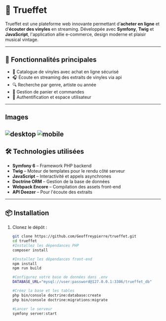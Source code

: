 # 🎵 Trueffet

Trueffet est une plateforme web innovante permettant d’**acheter en ligne** et d’**écouter des vinyles** en streaming. Développée avec **Symfony**, **Twig** et **JavaScript**, l'application allie e-commerce, design moderne et plaisir musical vintage.

---

## 🚀 Fonctionnalités principales

- 🛒 Catalogue de vinyles avec achat en ligne sécurisé
- 🎧 Écoute en streaming des extraits de vinyles via api
- 🔍 Recherche par genre, artiste ou année
- 🧾 Gestion de panier et commandes
- 👤 Authentification et espace utilisateur
---

## Images
![desktop](https://github.com/user-attachments/assets/9ea0e57f-e609-4241-8826-eb7ab028640c)
![mobile](https://github.com/user-attachments/assets/8d384744-b425-4375-b743-c6e797854bed)
---

## 🛠️ Technologies utilisées

- **Symfony 6** – Framework PHP backend
- **Twig** – Moteur de templates pour le rendu côté serveur
- **JavaScript** – Interactivité et appels asynchrones
- **Doctrine ORM** – Gestion de la base de données
- **Webpack Encore** – Compilation des assets front-end
- **API Deezer** – Pour l'écoute des extraits
---

## 📦 Installation

1. Clonez le dépôt :
   ```bash
   git clone https://github.com/Geoffreypierre/trueffet.git
   cd trueffet
   #Installez les dépendances PHP
   composer install

   #Installez les dépendances front-end
   npm install
   npm run build

   #Configurez votre base de données dans .env
   DATABASE_URL="mysql://user:password@127.0.0.1:3306/trueffet_db"

   #Créez la base et les tables
   php bin/console doctrine:database:create
   php bin/console doctrine:migrations:migrate

   #Lancer le serveur
   symfony server:start


